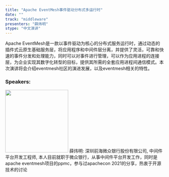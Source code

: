 ```yaml
---
title: "Apache EventMesh事件驱动分布式多运行时"
date: "" 
track: "middleware"
presenters: "薛炜明"
stype: "中文演讲"
---
```

Apache EventMesh是一款以事件驱动为核心的分布式服务运行时，通过动态的插件式云原生基础服务层，将应用程序和中间件层分离，并提供了灵活，可靠和快速的事件分发和处理能力，同时可以对事件进行管理，可以作为应用进程的连接层，为企业实现其数字化转型的目标，提供其所需的全套应用进程间通信模式。本次演讲将会介绍eventmesh社区的演进发展，以及eventmesh相关的特性。
 ### Speakers: 
 <img src="images/speaker/1088.png" width="200" />
 薛炜明: 深圳前海微众银行股份有限公司, 中间件平台开发工程师, 本人目前就职于微众银行，从事中间件平台开发工作，同时是apache eventmesh项目的ppmc，参与过apachecon 2021的分享，热衷于开源技术的讨论
 